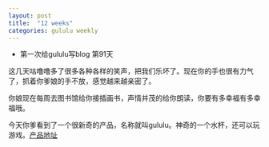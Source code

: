 ```yaml
---
layout: post
title:  "12 weeks"
categories: gululu weekly
---
```


* 第一次给gululu写blog 第91天

这几天咕噜噜多了很多各种各样的笑声，把我们乐坏了。现在你的手也很有力气了，抓着你爹娘的手不放，感觉越来越亲密了。

你娘现在每周去图书馆给你接插画书，声情并茂的给你朗读，你要有多幸福有多幸福哦。

今天你爹看到了一个很新奇的产品，名称就叫gululu。神奇的一个水杯，还可以玩游戏。[产品地址](http://www.mygululu.com/)


